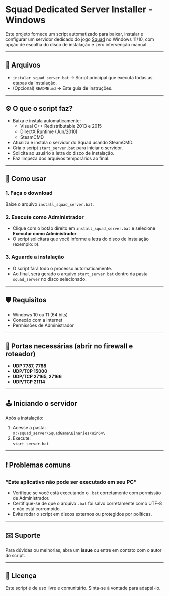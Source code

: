 # Squad Dedicated Server Installer - Windows

Este projeto fornece um script automatizado para baixar, instalar e configurar um servidor dedicado do jogo [Squad](https://joinsquad.com/) no Windows 11/10, com opção de escolha do disco de instalação e zero intervenção manual.

---

## 📁 Arquivos

- `instalar_squad_server.bat` → Script principal que executa todas as etapas da instalação.
- (Opcional) `README.md` → Este guia de instruções.

---

## ⚙️ O que o script faz?

- Baixa e instala automaticamente:
  - Visual C++ Redistributable 2013 e 2015
  - DirectX Runtime (Jun/2010)
  - SteamCMD
- Atualiza e instala o servidor do Squad usando SteamCMD.
- Cria o script `start_server.bat` para iniciar o servidor.
- Solicita ao usuário a letra do disco de instalação.
- Faz limpeza dos arquivos temporários ao final.

---

## 🚀 Como usar

### 1. Faça o download

Baixe o arquivo `install_squad_server.bat`.

### 2. Execute como Administrador

- Clique com o botão direito em `install_squad_server.bat` e selecione **Executar como Administrador**.
- O script solicitará que você informe a letra do disco de instalação (exemplo: `D`).

### 3. Aguarde a instalação

- O script fará todo o processo automaticamente.
- Ao final, será gerado o arquivo `start_server.bat` dentro da pasta `squad_server` no disco selecionado.

---

## 🛡️ Requisitos

- Windows 10 ou 11 (64 bits)
- Conexão com a Internet
- Permissões de Administrador

---

## 📡 Portas necessárias (abrir no firewall e roteador)

- **UDP 7787, 7788**
- **UDP/TCP 15000**
- **UDP/TCP 27165, 27166**
- **UDP/TCP 21114**

---

## 🕹️ Iniciando o servidor

Após a instalação:

1. Acesse a pasta:  
   `X:\squad_server\SquadGame\Binaries\Win64\`
2. Execute:  
   `start_server.bat`

---

## ❗ Problemas comuns

### “Este aplicativo não pode ser executado em seu PC”
- Verifique se você está executando o `.bat` corretamente com permissão de Administrador.
- Certifique-se de que o arquivo `.bat` foi salvo corretamente como UTF-8 e não está corrompido.
- Evite rodar o script em discos externos ou protegidos por políticas.

---

## ✉️ Suporte

Para dúvidas ou melhorias, abra um **issue** ou entre em contato com o autor do script.

---

## 📄 Licença

Este script é de uso livre e comunitário. Sinta-se à vontade para adaptá-lo.
